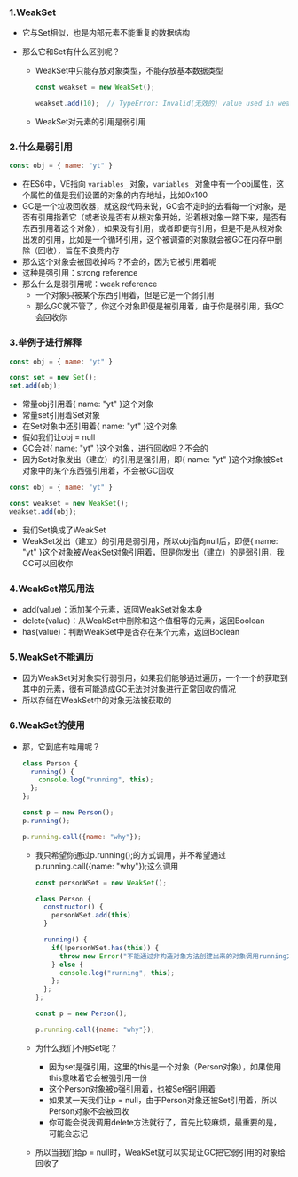 ### 1.WeakSet

- 它与Set相似，也是内部元素不能重复的数据结构

- 那么它和Set有什么区别呢？

  - WeakSet中只能存放对象类型，不能存放基本数据类型

    ```js
    const weakset = new WeakSet();
    
    weakset.add(10);  // TypeError: Invalid(无效的) value used in weak set
    ```

  - WeakSet对元素的引用是弱引用

### 2.什么是弱引用

```js
const obj = { name: "yt" }
```

- 在ES6中，VE指向 `variables_` 对象，`variables_` 对象中有一个obj属性，这个属性的值是我们设置的对象的内存地址，比如0x100
- GC是一个垃圾回收器，就这段代码来说，GC会不定时的去看每一个对象，是否有引用指着它（或者说是否有从根对象开始，沿着根对象一路下来，是否有东西引用着这个对象），如果没有引用，或者即便有引用，但是不是从根对象出发的引用，比如是一个循环引用，这个被调查的对象就会被GC在内存中删除（回收），旨在不浪费内存
- 那么这个对象会被回收掉吗？不会的，因为它被引用着呢
- 这种是强引用：strong reference
- 那么什么是弱引用呢：weak reference
  - 一个对象只被某个东西引用着，但是它是一个弱引用
  - 那么GC就不管了，你这个对象即便是被引用着，由于你是弱引用，我GC会回收你

### 3.举例子进行解释

```js
const obj = { name: "yt" }

const set = new Set();
set.add(obj);
```

- 常量obj引用着{ name: "yt" }这个对象
- 常量set引用着Set对象
- 在Set对象中还引用着{ name: "yt" }这个对象
- 假如我们让obj = null
- GC会对{ name: "yt" }这个对象，进行回收吗？不会的
- 因为Set对象发出（建立）的引用是强引用，即{ name: "yt" }这个对象被Set对象中的某个东西强引用着，不会被GC回收

```js
const obj = { name: "yt" }

const weakset = new WeakSet();
weakset.add(obj);
```

- 我们Set换成了WeakSet
- WeakSet发出（建立）的引用是弱引用，所以obj指向null后，即便{ name: "yt" }这个对象被WeakSet对象引用着，但是你发出（建立）的是弱引用，我GC可以回收你

### 4.WeakSet常见用法

- add(value)：添加某个元素，返回WeakSet对象本身
- delete(value)：从WeakSet中删除和这个值相等的元素，返回Boolean
- has(value)：判断WeakSet中是否存在某个元素，返回Boolean

### 5.WeakSet不能遍历

- 因为WeakSet对对象实行弱引用，如果我们能够通过遍历，一个一个的获取到其中的元素，很有可能造成GC无法对对象进行正常回收的情况
- 所以存储在WeakSet中的对象无法被获取的

### 6.WeakSet的使用

- 那，它到底有啥用呢？

  ```js
  class Person {
    running() {
      console.log("running", this);
    };
  };
  
  const p = new Person();
  p.running();
  
  p.running.call({name: "why"});
  ```

  - 我只希望你通过p.running();的方式调用，并不希望通过p.running.call({name: "why"});这么调用

    ```js
    const personWSet = new WeakSet();
    
    class Person {
      constructor() {
        personWSet.add(this)
      }
    
      running() {
        if(!personWSet.has(this)) {
          throw new Error("不能通过非构造对象方法创建出来的对象调用running方法")
        } else {
          console.log("running", this);
        };
      };
    };
    
    const p = new Person();
    
    p.running.call({name: "why"});
    ```

  - 为什么我们不用Set呢？

    - 因为set是强引用，这里的this是一个对象（Person对象），如果使用this意味着它会被强引用一份
    - 这个Person对象被p强引用着，也被Set强引用着
    - 如果某一天我们让p = null，由于Person对象还被Set引用着，所以Person对象不会被回收
    - 你可能会说我调用delete方法就行了，首先比较麻烦，最重要的是，可能会忘记

  - 所以当我们给p = null时，WeakSet就可以实现让GC把它弱引用的对象给回收了